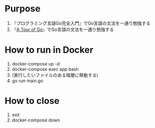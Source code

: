 # Purpose
1. 『プログラミング言語Go完全入門』でGo言語の文法を一通り勉強する
1. 『[A Tour of Go](https://go-tour-jp.appspot.com/welcome/1)』でGo言語の文法を一通り勉強する

# How to run in Docker
1. docker-compose up -d
1. docker-compose exec app bash
1. (実行したいファイルのある階層に移動する)
1. go run main.go

# How to close
1. exit
1. docker-compose down

